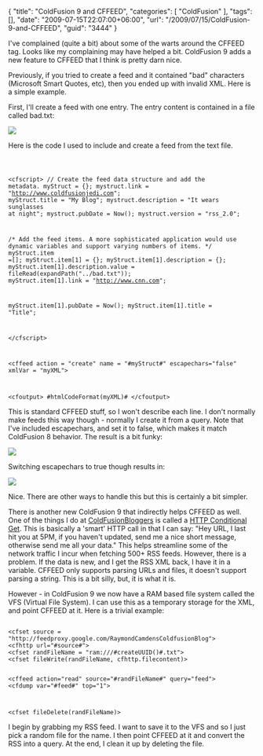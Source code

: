 {
	"title": "ColdFusion 9 and CFFEED",
	"categories": [
		"ColdFusion"
	],
	"tags": [],
	"date": "2009-07-15T22:07:00+06:00",
	"url": "/2009/07/15/ColdFusion-9-and-CFFEED",
	"guid": "3444"
}

I've complained (quite a bit) about some of the warts around the CFFEED tag. Looks like my complaining may have helped a bit. ColdFusion 9 adds a new feature to CFFEED that I think is pretty darn nice. 

Previously, if you tried to create a feed and it contained "bad" characters (Microsoft Smart Quotes, etc), then you ended up with invalid XML. Here is a simple example.
<!--more-->
First, I'll create a feed with one entry. The entry content is contained in a file called bad.txt:

<img src="http://www.raymondcamden.com/images//Picture 174.png">

Here is the code I used to include and create a feed from the text file.

<code>

&lt;cfscript&gt; 
// Create the feed data structure and add the metadata. 
myStruct = {}; 
mystruct.link = "http://www.coldfusionjedi.com"; 
myStruct.title = "My Blog"; 
mystruct.description = "It wears sunglasses at night"; 
mystruct.pubDate = Now(); 
mystruct.version = "rss_2.0"; 

/* Add the feed items. A more sophisticated application would use dynamic variables 
and support varying numbers of items. */ 
myStruct.item =[];
myStruct.item[1] = {}; 
myStruct.item[1].description = {}; 
myStruct.item[1].description.value = fileRead(expandPath("../bad.txt")); 
myStruct.item[1].link = "http://www.cnn.com";

myStruct.item[1].pubDate = Now(); 
myStruct.item[1].title = "Title"; 

&lt;/cfscript&gt; 

&lt;cffeed action = "create" 
name = "#myStruct#" 
escapechars="false"
xmlVar = "myXML"&gt; 

&lt;cfoutput&gt;
#htmlCodeFormat(myXML)#
&lt;/cfoutput&gt;
</code>

This is standard CFFEED stuff, so I won't describe each line. I don't normally make feeds this way though - normally I create it from a query. Note that I've included escapechars, and set it to false, which makes it match ColdFusion 8 behavior. The result is a bit funky:

<img src="http://www.coldfusionjedi.com/images//Picture 247.png">

Switching escapechars to true though results in:

<img src="http://www.coldfusionjedi.com/images//Picture 332.png">

Nice. There are other ways to handle this but this is certainly a bit simpler. 

There is another new ColdFusion 9 that indirectly helps CFFEED as well. One of the things I do at <a href="http://www.coldfusionbloggers.org">ColdFusionBloggers</a> is called a <a href="http://www.coldfusionjedi.com/index.cfm/2007/10/15/Doing-HTTP-Conditional-Gets-in-ColdFusion">HTTP Conditional Get</a>. This is basically a 'smart' HTTP call in that I can say: "Hey URL, I last hit you at 5PM, if you haven't updated, send me a nice short message, otherwise send me all your data." This helps streamline some of the network traffic I incur when fetching 500+ RSS feeds. However, there is a problem. If the data is new, and I get the RSS XML back, I have it in a variable. CFFEED only supports parsing URLs and files, it doesn't support parsing a string. This is a bit silly, but, it is what it is. 

However - in ColdFusion 9 we now have a RAM based file system called the VFS (Virtual File System). I can use this as a temporary storage for the XML, and point CFFEED at it. Here is a trivial example:

<code>
&lt;cfset source = "http://feedproxy.google.com/RaymondCamdensColdfusionBlog"&gt;
&lt;cfhttp url="#source#"&gt;
&lt;cfset randFileName = "ram:///#createUUID()#.txt"&gt;
&lt;cfset fileWrite(randFileName, cfhttp.filecontent)&gt;

&lt;cffeed action="read" source="#randFileName#" query="feed"&gt;
&lt;cfdump var="#feed#" top="1"&gt;

&lt;cfset fileDelete(randFileName)&gt;
</code>

I begin by grabbing my RSS feed. I want to save it to the VFS and so I just pick a random file for the name. I then point CFFEED at it and convert the RSS into a query. At the end, I clean it up by deleting the file.